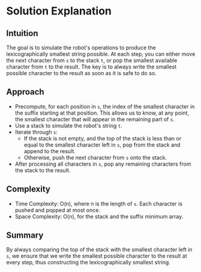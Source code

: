 # Solution Explanation

## Intuition
The goal is to simulate the robot's operations to produce the lexicographically smallest string possible. At each step, you can either move the next character from `s` to the stack `t`, or pop the smallest available character from `t` to the result. The key is to always write the smallest possible character to the result as soon as it is safe to do so.

## Approach
- Precompute, for each position in `s`, the index of the smallest character in the suffix starting at that position. This allows us to know, at any point, the smallest character that will appear in the remaining part of `s`.
- Use a stack to simulate the robot's string `t`.
- Iterate through `s`:
  - If the stack is not empty, and the top of the stack is less than or equal to the smallest character left in `s`, pop from the stack and append to the result.
  - Otherwise, push the next character from `s` onto the stack.
- After processing all characters in `s`, pop any remaining characters from the stack to the result.

## Complexity
- Time Complexity: O(n), where n is the length of `s`. Each character is pushed and popped at most once.
- Space Complexity: O(n), for the stack and the suffix minimum array.

## Summary
By always comparing the top of the stack with the smallest character left in `s`, we ensure that we write the smallest possible character to the result at every step, thus constructing the lexicographically smallest string.
